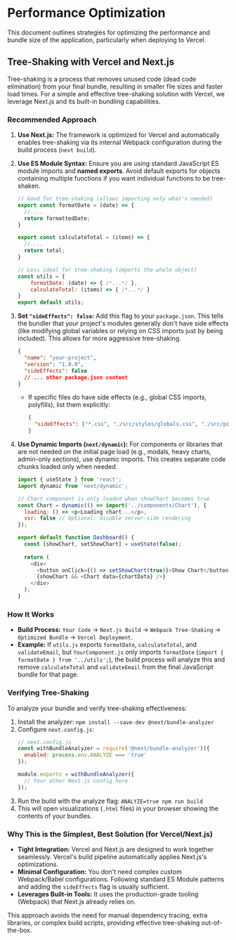 # Performance Optimization

This document outlines strategies for optimizing the performance and bundle size of the application, particularly when deploying to Vercel.

## Tree-Shaking with Vercel and Next.js

Tree-shaking is a process that removes unused code (dead code elimination) from your final bundle, resulting in smaller file sizes and faster load times. For a simple and effective tree-shaking solution with Vercel, we leverage Next.js and its built-in bundling capabilities.

### Recommended Approach

1.  **Use Next.js:** The framework is optimized for Vercel and automatically enables tree-shaking via its internal Webpack configuration during the build process (`next build`).

2.  **Use ES Module Syntax:** Ensure you are using standard JavaScript ES module imports and **named exports**. Avoid default exports for objects containing multiple functions if you want individual functions to be tree-shaken.

    ```javascript
    // Good for tree-shaking (allows importing only what's needed)
    export const formatDate = (date) => {
      // ...
      return formattedDate;
    }

    export const calculateTotal = (items) => {
      // ...
      return total;
    }

    // Less ideal for tree-shaking (imports the whole object)
    const utils = {
        formatDate: (date) => { /*...*/ },
        calculateTotal: (items) => { /*...*/ }
    }
    export default utils;
    ```

3.  **Set `"sideEffects": false`:** Add this flag to your `package.json`. This tells the bundler that your project's modules generally don't have side effects (like modifying global variables or relying on CSS imports just by being included). This allows for more aggressive tree-shaking.

    ```json
    {
      "name": "your-project",
      "version": "1.0.0",
      "sideEffects": false
      // ... other package.json content
    }
    ```

    *   If specific files *do* have side effects (e.g., global CSS imports, polyfills), list them explicitly:
        ```json
        {
          "sideEffects": ["*.css", "./src/styles/globals.css", "./src/polyfills.js"]
        }
        ```

4.  **Use Dynamic Imports (`next/dynamic`):** For components or libraries that are not needed on the initial page load (e.g., modals, heavy charts, admin-only sections), use dynamic imports. This creates separate code chunks loaded only when needed.

    ```javascript
    import { useState } from 'react';
    import dynamic from 'next/dynamic';

    // Chart component is only loaded when showChart becomes true
    const Chart = dynamic(() => import('../components/Chart'), {
      loading: () => <p>Loading chart...</p>,
      ssr: false // Optional: disable server-side rendering
    });

    export default function Dashboard() {
      const [showChart, setShowChart] = useState(false);
      
      return (
        <div>
          <button onClick={() => setShowChart(true)}>Show Chart</button>
          {showChart && <Chart data={chartData} />}
        </div>
      );
    }
    ```

### How It Works

*   **Build Process:** `Your Code` → `Next.js Build` → `Webpack Tree-Shaking` → `Optimized Bundle` → `Vercel Deployment`.
*   **Example:** If `utils.js` exports `formatDate`, `calculateTotal`, and `validateEmail`, but `YourComponent.js` only imports `formatDate` (`import { formatDate } from '../utils';`), the build process will analyze this and remove `calculateTotal` and `validateEmail` from the final JavaScript bundle for that page.

### Verifying Tree-Shaking

To analyze your bundle and verify tree-shaking effectiveness:

1.  Install the analyzer: `npm install --save-dev @next/bundle-analyzer`
2.  Configure `next.config.js`:
    ```javascript
    // next.config.js
    const withBundleAnalyzer = require('@next/bundle-analyzer')({
      enabled: process.env.ANALYZE === 'true'
    });

    module.exports = withBundleAnalyzer({
      // Your other Next.js config here
    });
    ```
3.  Run the build with the analyze flag: `ANALYZE=true npm run build`
4.  This will open visualizations (`.html` files) in your browser showing the contents of your bundles.

### Why This is the Simplest, Best Solution (for Vercel/Next.js)

*   **Tight Integration:** Vercel and Next.js are designed to work together seamlessly. Vercel's build pipeline automatically applies Next.js's optimizations.
*   **Minimal Configuration:** You don't need complex custom Webpack/Babel configurations. Following standard ES Module patterns and adding the `sideEffects` flag is usually sufficient.
*   **Leverages Built-in Tools:** It uses the production-grade tooling (Webpack) that Next.js already relies on.

This approach avoids the need for manual dependency tracing, extra libraries, or complex build scripts, providing effective tree-shaking out-of-the-box. 